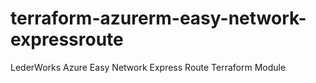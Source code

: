 # terraform-azurerm-easy-network-expressroute
LederWorks Azure Easy Network Express Route Terraform Module
